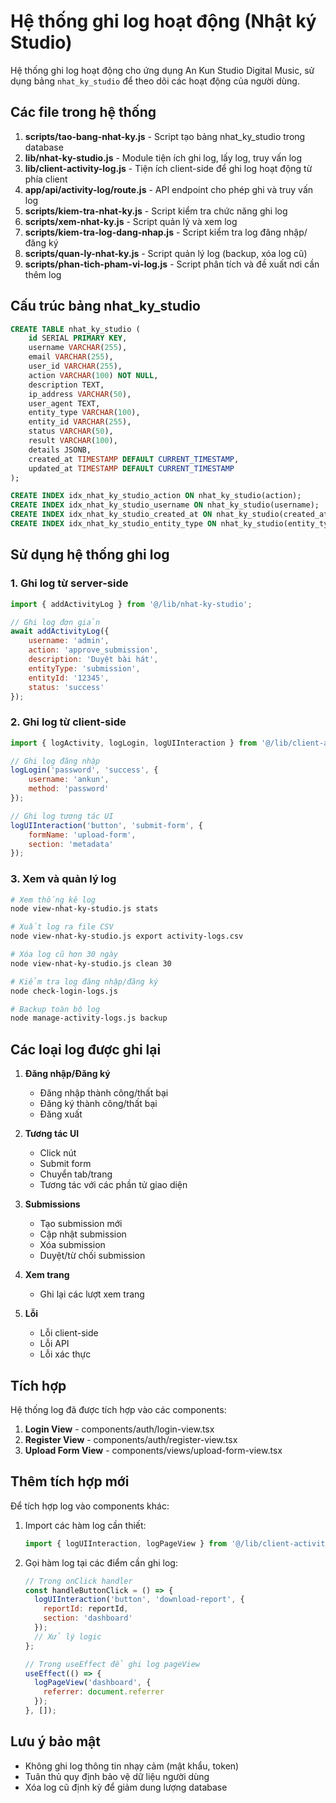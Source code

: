 # Hệ thống ghi log hoạt động (Nhật ký Studio)

Hệ thống ghi log hoạt động cho ứng dụng An Kun Studio Digital Music, sử dụng bảng `nhat_ky_studio` để theo dõi các hoạt động của người dùng.

## Các file trong hệ thống

1. **scripts/tao-bang-nhat-ky.js** - Script tạo bảng nhat_ky_studio trong database
2. **lib/nhat-ky-studio.js** - Module tiện ích ghi log, lấy log, truy vấn log
3. **lib/client-activity-log.js** - Tiện ích client-side để ghi log hoạt động từ phía client
4. **app/api/activity-log/route.js** - API endpoint cho phép ghi và truy vấn log
5. **scripts/kiem-tra-nhat-ky.js** - Script kiểm tra chức năng ghi log
6. **scripts/xem-nhat-ky.js** - Script quản lý và xem log
7. **scripts/kiem-tra-log-dang-nhap.js** - Script kiểm tra log đăng nhập/đăng ký
8. **scripts/quan-ly-nhat-ky.js** - Script quản lý log (backup, xóa log cũ)
9. **scripts/phan-tich-pham-vi-log.js** - Script phân tích và đề xuất nơi cần thêm log

## Cấu trúc bảng nhat_ky_studio

```sql
CREATE TABLE nhat_ky_studio (
    id SERIAL PRIMARY KEY,
    username VARCHAR(255),
    email VARCHAR(255),
    user_id VARCHAR(255),
    action VARCHAR(100) NOT NULL,
    description TEXT,
    ip_address VARCHAR(50),
    user_agent TEXT,
    entity_type VARCHAR(100),
    entity_id VARCHAR(255),
    status VARCHAR(50),
    result VARCHAR(100),
    details JSONB,
    created_at TIMESTAMP DEFAULT CURRENT_TIMESTAMP,
    updated_at TIMESTAMP DEFAULT CURRENT_TIMESTAMP
);

CREATE INDEX idx_nhat_ky_studio_action ON nhat_ky_studio(action);
CREATE INDEX idx_nhat_ky_studio_username ON nhat_ky_studio(username);
CREATE INDEX idx_nhat_ky_studio_created_at ON nhat_ky_studio(created_at);
CREATE INDEX idx_nhat_ky_studio_entity_type ON nhat_ky_studio(entity_type);
```

## Sử dụng hệ thống ghi log

### 1. Ghi log từ server-side

```javascript
import { addActivityLog } from '@/lib/nhat-ky-studio';

// Ghi log đơn giản
await addActivityLog({
    username: 'admin',
    action: 'approve_submission',
    description: 'Duyệt bài hát',
    entityType: 'submission',
    entityId: '12345',
    status: 'success'
});
```

### 2. Ghi log từ client-side

```javascript
import { logActivity, logLogin, logUIInteraction } from '@/lib/client-activity-log';

// Ghi log đăng nhập
logLogin('password', 'success', {
    username: 'ankun',
    method: 'password'
});

// Ghi log tương tác UI
logUIInteraction('button', 'submit-form', {
    formName: 'upload-form',
    section: 'metadata'
});
```

### 3. Xem và quản lý log

```bash
# Xem thống kê log
node view-nhat-ky-studio.js stats

# Xuất log ra file CSV
node view-nhat-ky-studio.js export activity-logs.csv

# Xóa log cũ hơn 30 ngày
node view-nhat-ky-studio.js clean 30

# Kiểm tra log đăng nhập/đăng ký
node check-login-logs.js

# Backup toàn bộ log
node manage-activity-logs.js backup
```

## Các loại log được ghi lại

1. **Đăng nhập/Đăng ký**
   - Đăng nhập thành công/thất bại
   - Đăng ký thành công/thất bại
   - Đăng xuất

2. **Tương tác UI**
   - Click nút
   - Submit form
   - Chuyển tab/trang
   - Tương tác với các phần tử giao diện

3. **Submissions**
   - Tạo submission mới
   - Cập nhật submission
   - Xóa submission
   - Duyệt/từ chối submission

4. **Xem trang**
   - Ghi lại các lượt xem trang

5. **Lỗi**
   - Lỗi client-side
   - Lỗi API
   - Lỗi xác thực

## Tích hợp

Hệ thống log đã được tích hợp vào các components:

1. **Login View** - components/auth/login-view.tsx
2. **Register View** - components/auth/register-view.tsx
3. **Upload Form View** - components/views/upload-form-view.tsx

## Thêm tích hợp mới

Để tích hợp log vào components khác:

1. Import các hàm log cần thiết:

   ```javascript
   import { logUIInteraction, logPageView } from '@/lib/client-activity-log';
   ```

2. Gọi hàm log tại các điểm cần ghi log:

   ```javascript
   // Trong onClick handler
   const handleButtonClick = () => {
     logUIInteraction('button', 'download-report', {
       reportId: reportId,
       section: 'dashboard'
     });
     // Xử lý logic
   };

   // Trong useEffect để ghi log pageView
   useEffect(() => {
     logPageView('dashboard', {
       referrer: document.referrer
     });
   }, []);
   ```

## Lưu ý bảo mật

- Không ghi log thông tin nhạy cảm (mật khẩu, token)
- Tuân thủ quy định bảo vệ dữ liệu người dùng
- Xóa log cũ định kỳ để giảm dung lượng database

